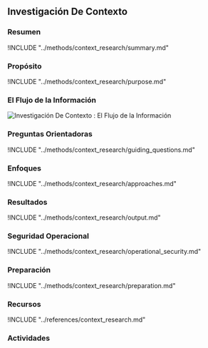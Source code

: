 ## Investigación De Contexto

### Resumen

!INCLUDE "../methods/context_research/summary.md"

### Propósito

!INCLUDE "../methods/context_research/purpose.md"

### El Flujo de la Información

![Investigación De Contexto : El Flujo de la Información](images/info_flows/context_research.svg)

### Preguntas Orientadoras

!INCLUDE "../methods/context_research/guiding_questions.md"

### Enfoques

!INCLUDE "../methods/context_research/approaches.md"

### Resultados
!INCLUDE "../methods/context_research/output.md"

### Seguridad Operacional
!INCLUDE "../methods/context_research/operational_security.md"

### Preparación
!INCLUDE "../methods/context_research/preparation.md"




### Recursos

<div class="greybox">
!INCLUDE "../references/context_research.md"
</div>

### Actividades